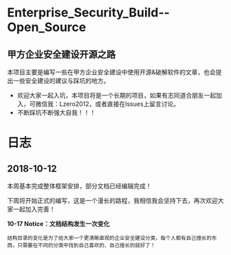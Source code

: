 # Enterprise_Security_Build--Open_Source
## 甲方企业安全建设开源之路

本项目主要是编写一些在甲方企业安全建设中使用开源&破解软件的文章，也会提出一些安全建设的建议与踩坑的地方。

* 欢迎大家一起入坑，本项目将是一个长期的项目，如果有志同道合朋友一起加入，可微信我：Lzero2012，或者直接在Issues上留言讨论。
* 不断踩坑不断强大自我！！！


# 日志
## 2018-10-12
本周基本完成整体框架安排，部分文档已经编辑完成！

下周将开始正式的编写，这是一个漫长的路程，我相信我会坚持下去，再次欢迎大家一起加入完善！

**10-17 Notice：文档结构发生一次变化**
```
结构目录的变化是为了给大家一个更清晰直观的企业安全建设分类，每个人都有自己擅长的东西，只需要在不同的分类中找到自己喜欢的、自己擅长的就好了！
```
